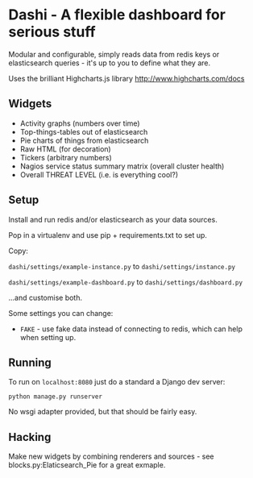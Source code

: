 # Dashi - A flexible dashboard for serious stuff

Modular and configurable, simply reads data from redis keys or elasticsearch
queries - it's up to you to define what they are.

Uses the brilliant Highcharts.js library http://www.highcharts.com/docs

## Widgets

 - Activity graphs (numbers over time)
 - Top-things-tables out of elasticsearch 
 - Pie charts of things from elasticsearch
 - Raw HTML (for decoration)
 - Tickers (arbitrary numbers)
 - Nagios service status summary matrix (overall cluster health)
 - Overall THREAT LEVEL (i.e. is everything cool?)

## Setup

Install and run redis and/or elasticsearch as your data sources.

Pop in a virtualenv and use pip + requirements.txt to set up.

Copy:

`dashi/settings/example-instance.py` to `dashi/settings/instance.py`

`dashi/settings/example-dashboard.py` to `dashi/settings/dashboard.py`

...and customise both.

Some settings you can change:

  - `FAKE` - use fake data instead of connecting to redis, which can help when setting up.

## Running

To run on `localhost:8080` just do a standard a Django dev server:

```
python manage.py runserver
```

No wsgi adapter provided, but that should be fairly easy.

## Hacking

Make new widgets by combining renderers and sources - see
blocks.py:Elaticsearch_Pie for a great exmaple.
